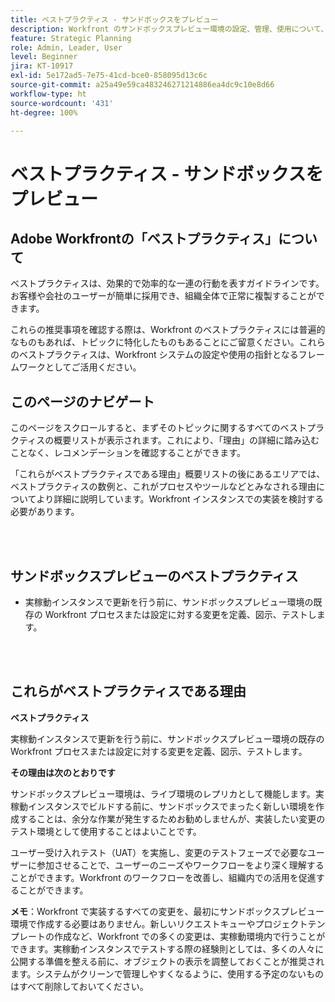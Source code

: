 ```yaml
---
title: ベストプラクティス - サンドボックスをプレビュー
description: Workfront のサンドボックスプレビュー環境の設定、管理、使用について、Adobe Workfront のエキスパートが推奨するベストプラクティスを確認します。
feature: Strategic Planning
role: Admin, Leader, User
level: Beginner
jira: KT-10917
exl-id: 5e172ad5-7e75-41cd-bce0-858095d13c6c
source-git-commit: a25a49e59ca483246271214886ea4dc9c10e8d66
workflow-type: ht
source-wordcount: '431'
ht-degree: 100%

---
```


# ベストプラクティス - サンドボックスをプレビュー

## Adobe Workfrontの「ベストプラクティス」について

ベストプラクティスは、効果的で効率的な一連の行動を表すガイドラインです。お客様や会社のユーザーが簡単に採用でき、組織全体で正常に複製することができます。

これらの推奨事項を確認する際は、Workfront のベストプラクティスには普遍的なものもあれば、トピックに特化したものもあることにご留意ください。これらのベストプラクティスは、Workfront システムの設定や使用の指針となるフレームワークとしてご活用ください。

## このページのナビゲート

このページをスクロールすると、まずそのトピックに関するすべてのベストプラクティスの概要リストが表示されます。これにより、「理由」の詳細に踏み込むことなく、レコメンデーションを確認することができます。

「これらがベストプラクティスである理由」概要リストの後にあるエリアでは、ベストプラクティスの数例と、これがプロセスやツールなどとみなされる理由についてより詳細に説明しています。Workfront インスタンスでの実装を検討する必要があります。

</br>
</br>

## サンドボックスプレビューのベストプラクティス

* 実稼動インスタンスで更新を行う前に、サンドボックスプレビュー環境の既存の Workfront プロセスまたは設定に対する変更を定義、図示、テストします。

</br>
</br>

## これらがベストプラクティスである理由

**ベストプラクティス**

実稼動インスタンスで更新を行う前に、サンドボックスプレビュー環境の既存の Workfront プロセスまたは設定に対する変更を定義、図示、テストします。

**その理由は次のとおりです**

サンドボックスプレビュー環境は、ライブ環境のレプリカとして機能します。実稼動インスタンスでビルドする前に、サンドボックスでまったく新しい環境を作成することは、余分な作業が発生するためお勧めしませんが、実装したい変更のテスト環境として使用することはよいことです。

ユーザー受け入れテスト（UAT）を実施し、変更のテストフェーズで必要なユーザーに参加させることで、ユーザーのニーズやワークフローをより深く理解することができます。Workfront のワークフローを改善し、組織内での活用を促進することができます。


**メモ**：Workfront で実装するすべての変更を、最初にサンドボックスプレビュー環境で作成する必要はありません。新しいリクエストキューやプロジェクトテンプレートの作成など、Workfront での多くの変更は、実稼動環境内で行うことができます。実稼動インスタンスでテストする際の経験則としては、多くの人々に公開する準備を整える前に、オブジェクトの表示を調整しておくことが推奨されます。システムがクリーンで管理しやすくなるように、使用する予定のないものはすべて削除しておいてください。
